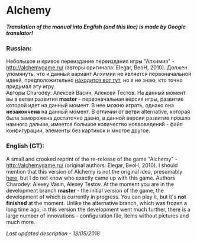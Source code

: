 # Alchemy
***Translation of the manual into English (and this line) is made by Google translator!***
### Russian:
Небольшое и кривое переиздание переиздания игры "Алхимия" - http://alchemygame.ru/ (авторы оригинала: Elegar, BeoH, 2010). Должен упомянуть, что и данный вариант Алхимии не является первоначальной идеей, предположительно [находится вот тут](http://homepages.bicos.de/steinruecken/alchemy/ "alchemy"), но я не знаю, кто точно придумал эту игру. <br/>
Авторы Charodey: Алексей Васин, Алексей Тестов.
На данный момент вы в ветви развития **master** - первоначальная версия игры, развитие которой идет на данный момент. В нее можно играть, однако она **незакончена** на данный момент. В отличии от ветви alternative, которая была заморожена достаточно давно, в данной версии развитие прошло намного дальше, имеется большое количество новвоведений - файл конфигурации, элементы без картинок и многое другое.
### English (GT):
A small and crooked reprint of the re-release of the game "Alchemy" - http://alchemygame.ru/ (original authors: Elegar, BeoH, 2010). I should mention that this version of Alchemy is not the original idea, presumably [here](http://homepages.bicos.de/steinruecken/alchemy/ "alchemy"), but I do not know who exactly came up with this game.
Authors Charodey: Alexey Vasin, Alexey Testov.
At the moment you are in the development branch **master** - the initial version of the game, the development of which is currently in progress. You can play it, but it's **not finished** at the moment. Unlike the alternative branch, which was frozen a long time ago, in this version the development went much further, there is a large number of innovations - configuration file, items without pictures and much more.

*Last updated description - 13/05/2018*

